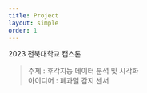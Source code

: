 ```yaml
---
title: Project
layout: simple
order: 1
---
```



2023 전북대학교 캡스톤   
> 주제 :  후각지능 데이터 분석 및 시각화  
> 아이디어 : 폐과일 감지 센서
>
>
